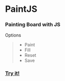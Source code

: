 PaintJS
=============

### Painting Board with JS
 Options
> - Paint
> - Fill
> - Reset
> - Save

### [Try it!](https://xorud1217.github.io/paintJS/)
